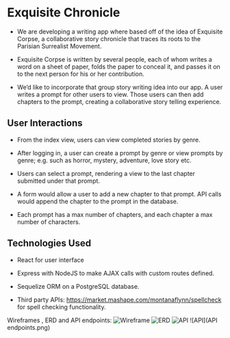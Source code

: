 # Exquisite Chronicle
* We are developing a writing app where based off of the idea of Exquisite Corpse, a collaborative story chronicle that traces its roots to the Parisian Surrealist Movement.

* Exquisite Corpse is written by several people, each of whom writes a word on a sheet of paper, folds the paper to conceal it, and passes it on to the next person for his or her contribution.

* We’d like to incorporate that group story writing idea into our app. A user writes a prompt for other users to view. Those users can then add chapters to the prompt, creating a collaborative story telling experience.

## User Interactions
* From the index view, users can view completed stories by genre. 	

* After logging in, a user can create a prompt by genre or view prompts by genre; e.g. such as horror, mystery, adventure, love story etc.

* Users can select a prompt, rendering a view to the last chapter submitted under that prompt.

* A form would allow a user to add a new chapter to that prompt. API calls would append the chapter to the prompt in the database.

* Each prompt has a max number of chapters, and each chapter a max number of characters.

## Technologies Used
* React for user interface

* Express with NodeJS to make AJAX calls with custom routes defined.

* Sequelize ORM on a PostgreSQL database.

* Third party APIs: https://market.mashape.com/montanaflynn/spellcheck for spell checking functionality.

Wireframes , ERD and API endpoints:
![Wireframe](https://drive.google.com/file/d/1x7S_AAM9QPYIgnax9KgEYZAEcOK0wTrB/view)
![ERD](https://drive.google.com/file/d/1tO9ilAbeMXvcvWoCFrjFImPOol7c9UfI/view)
![API](https://drive.google.com/file/d/1Ap60ZhWdqB25_JqaKwmZrBg4AjnHpgsd/view)
![API](API endpoints.png)
